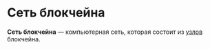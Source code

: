 # Сеть блокчейна

**Сеть блокчейна** — компьютерная сеть, которая состоит из [узлов](/blockchain/node.md) блокчейна.
